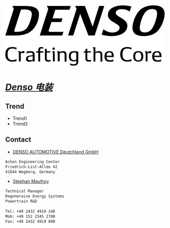 # [![Denso](./assets/img/Denso.svg "cockpit") ](https://www.denso.com/global/en/business/products-and-services/mobility/safety-cockpit/)

# ***[Denso 电装](https://www.denso.com/global/en/business/products-and-services/mobility/safety-cockpit/ "cockpit")***

## Trend
- Trend1
- Trend2

## Contact

- [DENSO AUTOMOTIVE Deutchland GmbH](mailto:) 
```
Achen Engineering Center
Friedrich-List-Allee 42
41844 Wegberg, Germany
```

- [Stephan Maufroy](mailto:s.maufroy@eu.denso.com) 
```
Technical Manager
Regeneraive Energy Systems
Powertrain R&D

Tel: +49 2432 4919 248
Mob: +49 152 2345 2780
Fax: +49 2432 4919 800
```
